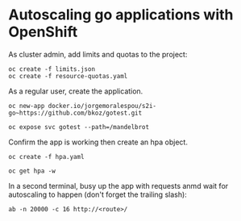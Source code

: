 # Autoscaling go applications with OpenShift

As cluster admin, add limits and quotas to the project:
```
oc create -f limits.json  
oc create -f resource-quotas.yaml
```

As a regular user, create the application.
```
oc new-app docker.io/jorgemoralespou/s2i-go~https://github.com/bkoz/gotest.git

oc expose svc gotest --path=/mandelbrot
```
Confirm the app is working then create an hpa object.
```
oc create -f hpa.yaml

oc get hpa -w
```

In a second terminal, busy up the app with requests anmd wait for autoscaling to happen (don't forget the trailing slash):
```
ab -n 20000 -c 16 http://<route>/
```


